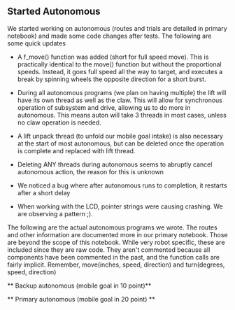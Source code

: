 ## Started Autonomous

We started working on autonomous (routes and trials are detailed in primary notebook) and made some code changes after tests. The following are some quick updates

- A f_move() function was added (short for full speed move). This is practically identical to the move() function but without the proportional speeds. Instead, it goes full speed all the way to target, and executes a break by spinning wheels the opposite direction for a short burst.

- During all autonomous programs (we plan on having multiple) the lift will have its own thread as well as the claw. This will allow for synchronous operation of subsystem and drive, allowing us to do more in autonomous. This means auton will take 3 threads in most cases, unless no claw operation is needed.

- A lift unpack thread (to unfold our mobile goal intake) is also necessary at the start of most autonomous, but can be deleted once the operation is complete and replaced with lift thread.

- Deleting ANY threads during autonomous seems to abruptly cancel autonomous action, the reason for this is unknown

- We noticed a bug where after autonomous runs to completion, it restarts after a short delay

- When working with the LCD, pointer strings were causing crashing. We are observing a pattern ;).  


The following are the actual autonomous programs we wrote. The routes and other information are documented more in our primary notebook. Those are beyond the scope of this notebook. While very robot specific, these are included since they are raw code. They aren't commented because all components have been commented in the past, and the function calls are fairly implicit. Remember, move(inches, speed, direction) and turn(degrees, speed, direction)

** Backup autonomous (mobile goal in 10 point)**


** Primary autonomous (mobile goal in 20 point) **
